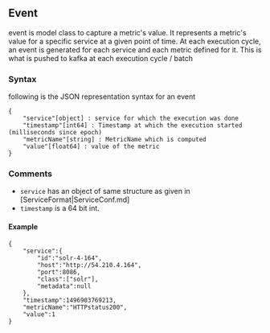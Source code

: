 ## Event
event is model class to capture a metric's value. It represents a metric's value for a specific service at a given point of time. At each execution cycle, an event is generated for each service and each metric defined for it. This is what is pushed to kafka at each execution cycle / batch

### Syntax
following is the JSON representation syntax for an event
```
{
	"service"[object] : service for which the execution was done
	"timestamp"[int64] : Timestamp at which the execution started (milliseconds since epoch)
	"metricName"[string] : MetricName which is computed
	"value"[float64] : value of the metric
}
```

### Comments
* `service` has an object of same structure as given in [ServiceFormat|ServiceConf.md]
* `timestamp` is a 64 bit int. 

#### Example
```
{
	"service":{
		"id":"solr-4-164",
		"host":"http://54.210.4.164",
		"port":8086,
		"class":["solr"],
		"metadata":null
	},
	"timestamp":1496903769213,
	"metricName":"HTTPstatus200",
	"value":1
}
```